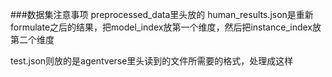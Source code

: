###数据集注意事项
preprocessed_data里头放的
human_results.json是重新formulate之后的结果，把model_index放第一个维度，然后把instance_index放第二个维度

test.json则放的是agentverse里头读到的文件所需要的格式，处理成这样